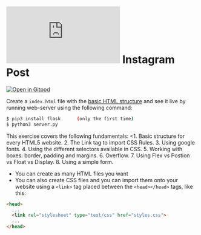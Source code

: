 # ![4Geeks Logo](http://assets.breatheco.de/apis/img/images.php?blob&random&cat=icon&tags=4geeks,16) Instagram Post

[![Open in Gitpod](https://gitpod.io/button/open-in-gitpod.svg)](https://gitpod.io#https://github.com/4GeeksAcademy/html-hello.git)

Create a `index.html` file with the [basic HTML structure](http://content.breatheco.de/lesson/what-is-html-learn-html#page-structure) and see it live by running web-server using the following command:
```sh
$ pip3 install flask      (only the first time)
$ python3 server.py
```

This exercise covers the following fundamentals: 
<1. Basic structure for every HTML5 website.
2. The Link tag to import CSS Rules. 
3. Using google fonts. 
4. Using the different selectors available in CSS. 
5. Working with boxes: border, padding and margins. 
6. Overflow. 
7. Using Flex vs Postion vs Float vs Display. 
8. Using a simple form.

>

- You can create as many HTML files you want
- You can also create CSS files and you can import them onto your website using a `<link>` tag placed between the `<head></head>` tags, like this:

```html
<head>
  ...
  <link rel="stylesheet" type="text/css" href="styles.css">
  ...
</head>
```
